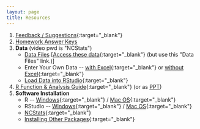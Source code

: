 ```yaml
---
layout: page
title: Resources
---
```


1. [Feedback / Suggestions](www.surveymonkey.com/r/F7S7GNJ){:target="_blank"}
1. [Homework Answer Keys](homework-keys)
1. **Data** (video pwd is "NCStats")
    * [Data Files](data_207) [[Access these data](https://vimeo.com/user45324800/ncstats-getdatawebpage){:target="_blank"} (but use this "Data Files" link.)]
    * Enter Your Own Data -- [with Excel](https://vimeo.com/user45324800/ncstats-preparedataexcel){:target="_blank"} or [without Excel](https://vimeo.com/user45324800/ncstats-preparedatatextfile){:target="_blank"}
    * [Load Data into RStudio](https://vimeo.com/user45324800/ncstats-loadcsvrstudio){:target="_blank"}
1. [R Function & Analysis Guide](MTH207-RGuide.pdf){:target="_blank"} (or as [PPT](MTH207-RGuide.pptx))
1. **Software Installation**
    * R -- [Windows](http://derekogle.com/IFAR/supplements/installations/InstallRWin.html){:target="_blank"} / [Mac OS](http://derekogle.com/IFAR/supplements/installations/InstallRMac.html){:target="_blank"}
    * RStudio -- [Windows](http://derekogle.com/IFAR/supplements/installations/InstallRStudioWin.html){:target="_blank"} / [Mac OS](http://derekogle.com/IFAR/supplements/installations/InstallRStudioMac.html){:target="_blank"}
    * [NCStats](https://github.com/droglenc/NCStats#installation){:target="_blank"}
    * [Installing Other Packages](http://derekogle.com/IFAR/supplements/installations/InstallPackagesRStudio.html){:target="_blank"}
